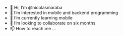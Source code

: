 - 👋 Hi, I’m @nicolasmaraba
- 👀 I’m interested in mobile and backend programming
- 🌱 I’m currently learning mobile
- 💞️ I’m looking to collaborate on six months
- 📫 How to reach me ...

<!---
nicolasmaraba/nicolasmaraba is a ✨ special ✨ repository because its `README.md` (this file) appears on your GitHub profile.
You can click the Preview link to take a look at your changes.
--->
